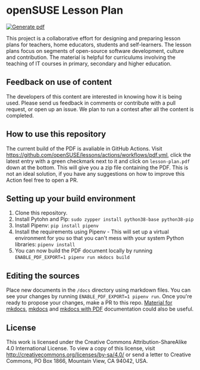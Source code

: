 # openSUSE Lesson Plan
[![Generate pdf](https://github.com/KaratekHD/lessons/actions/workflows/pdf.yml/badge.svg)](https://github.com/KaratekHD/lessons/actions/workflows/pdf.yml)

This project is a collaborative effort for designing and preparing lesson plans for teachers, home educators, students and self-learners. The lesson plans focus on segments of open-source software development, culture and contribution. The material is helpful for curriculums involving the teaching of IT courses in primary, secondary and higher education.

## Feedback on use of content
The developers of this content are interested in knowing how it is being used. Please send us feedback in comments or contribute with a pull request, or open up an issue. We plan to run a contest after all the content is completed.

## How to use this repository
The current build of the  PDF is avaliable in GitHub Actions. Visit https://github.com/openSUSE/lessons/actions/workflows/pdf.yml, click the latest entry with a green  checkmark next to it and click on `lesson-plan.pdf` down at the bottom. This will give you a zip file containing the PDF. This is not an ideal solution, if you have any suggestions on how to improve this Action feel free to open a PR.
## Setting up your build environment
1. Clone this repository.
2. Install Pytohn and Pip: `sudo zypper install python38-base python38-pip`
3. Install Pipenv: `pip install pipenv`
4. Install the requirements using Pipenv - This will set up a virtual environment for you so that you can't mess with your system Python libraries: `pipenv install`
5. You can now build the PDF document locally by running `ENABLE_PDF_EXPORT=1 pipenv run mkdocs build`

## Editing the sources
Place new documents in the `/docs` directory using markdown files.
You can see your changes by running `ENABLE_PDF_EXPORT=1 pipenv run`.
Once you're ready to propose your changes, make a PR to this repo. [Material for mkdocs](https://squidfunk.github.io/mkdocs-material/), [mkdocs](https://www.mkdocs.org/user-guide/writing-your-docs/) and [mkdocs with PDF](https://pypi.org/project/mkdocs-with-pdf/) documentation could also be useful.

## License

This work is licensed under the Creative Commons Attribution-ShareAlike 4.0 International License. To view a copy of this license, visit http://creativecommons.org/licenses/by-sa/4.0/ or send a letter to Creative Commons, PO Box 1866, Mountain View, CA 94042, USA.
